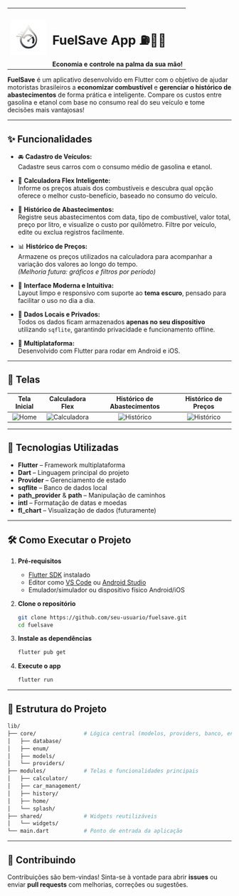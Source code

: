 <table>
  <tr>
    <td><img src="assets/images/logo_transparent.png" width="80" alt="Logo FuelSave"></td>
    <td>
      <h1>FuelSave App ⛽️🚗💨</h1>
      <strong>Economia e controle na palma da sua mão!</strong>
    </td>
  </tr>
</table>



**FuelSave** é um aplicativo desenvolvido em Flutter com o objetivo de ajudar motoristas brasileiros a **economizar combustível** e **gerenciar o histórico de abastecimentos** de forma prática e inteligente. Compare os custos entre gasolina e etanol com base no consumo real do seu veículo e tome decisões mais vantajosas!

---

## ✨ Funcionalidades

- 🚘 **Cadastro de Veículos:**  
  Cadastre seus carros com o consumo médio de gasolina e etanol.

- 🧠 **Calculadora Flex Inteligente:**  
  Informe os preços atuais dos combustíveis e descubra qual opção oferece o melhor custo-benefício, baseado no consumo do veículo.

- 📝 **Histórico de Abastecimentos:**  
  Registre seus abastecimentos com data, tipo de combustível, valor total, preço por litro, e visualize o custo por quilômetro. Filtre por veículo, edite ou exclua registros facilmente.

- 📊 **Histórico de Preços:**  
  Armazene os preços utilizados na calculadora para acompanhar a variação dos valores ao longo do tempo.  
  *(Melhoria futura: gráficos e filtros por período)*

- 🌙 **Interface Moderna e Intuitiva:**  
  Layout limpo e responsivo com suporte ao **tema escuro**, pensado para facilitar o uso no dia a dia.

- 📱 **Dados Locais e Privados:**  
  Todos os dados ficam armazenados **apenas no seu dispositivo** utilizando `sqflite`, garantindo privacidade e funcionamento offline.

- 🔀 **Multiplataforma:**  
  Desenvolvido com Flutter para rodar em Android e iOS.

---

## 📸 Telas

| Tela Inicial            | Calculadora Flex           | Histórico de Abastecimentos | Histórico de Preços |
|:-----------------------:|:--------------------------:|:----------------------------:|:----------------------------:|
| ![Home](link_para_screenshot_home.png) | ![Calculadora](link_para_screenshot_calc.png) | ![Histórico](link_para_screenshot_hist.png) | ![Histórico](link_para_screenshot_hist.png) |

---

## 🚀 Tecnologias Utilizadas

- **Flutter** – Framework multiplataforma
- **Dart** – Linguagem principal do projeto
- **Provider** – Gerenciamento de estado
- **sqflite** – Banco de dados local
- **path_provider** & **path** – Manipulação de caminhos
- **intl** – Formatação de datas e moedas
- **fl_chart** – Visualização de dados (futuramente)

---

## 🛠️ Como Executar o Projeto

1. **Pré-requisitos**
   - [Flutter SDK](https://flutter.dev/docs/get-started/install) instalado
   - Editor como [VS Code](https://code.visualstudio.com/) ou [Android Studio](https://developer.android.com/studio)
   - Emulador/simulador ou dispositivo físico Android/iOS

2. **Clone o repositório**
   ```bash
   git clone https://github.com/seu-usuario/fuelsave.git
   cd fuelsave
   ```

3. **Instale as dependências**
   ```bash
   flutter pub get
   ```

4. **Execute o app**
   ```bash
   flutter run
   ```

---

## 📁 Estrutura do Projeto

```bash
lib/
├── core/               # Lógica central (modelos, providers, banco, enums)
│   ├── database/
│   ├── enum/
│   ├── models/
│   └── providers/
├── modules/            # Telas e funcionalidades principais
│   ├── calculator/
│   ├── car_management/
│   ├── history/
│   ├── home/
│   └── splash/
├── shared/             # Widgets reutilizáveis
│   └── widgets/
└── main.dart           # Ponto de entrada da aplicação
```

---

## 📌 Contribuindo

Contribuições são bem-vindas! Sinta-se à vontade para abrir **issues** ou enviar **pull requests** com melhorias, correções ou sugestões.
